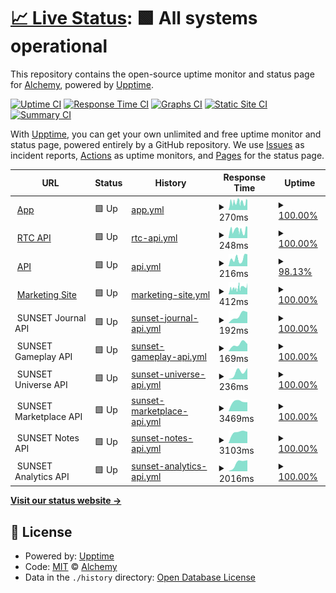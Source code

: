 # [📈 Live Status](https://status.alchemyrpg.com): <!--live status--> **🟩 All systems operational**

This repository contains the open-source uptime monitor and status page for [Alchemy](https://alchemyrpg.com), powered by [Upptime](https://github.com/upptime/upptime).

[![Uptime CI](https://github.com/alchemyrpg/upptime/workflows/Uptime%20CI/badge.svg)](https://github.com/alchemyrpg/upptime/actions?query=workflow%3A%22Uptime+CI%22)
[![Response Time CI](https://github.com/alchemyrpg/upptime/workflows/Response%20Time%20CI/badge.svg)](https://github.com/alchemyrpg/upptime/actions?query=workflow%3A%22Response+Time+CI%22)
[![Graphs CI](https://github.com/alchemyrpg/upptime/workflows/Graphs%20CI/badge.svg)](https://github.com/alchemyrpg/upptime/actions?query=workflow%3A%22Graphs+CI%22)
[![Static Site CI](https://github.com/alchemyrpg/upptime/workflows/Static%20Site%20CI/badge.svg)](https://github.com/alchemyrpg/upptime/actions?query=workflow%3A%22Static+Site+CI%22)
[![Summary CI](https://github.com/alchemyrpg/upptime/workflows/Summary%20CI/badge.svg)](https://github.com/alchemyrpg/upptime/actions?query=workflow%3A%22Summary+CI%22)

With [Upptime](https://upptime.js.org), you can get your own unlimited and free uptime monitor and status page, powered entirely by a GitHub repository. We use [Issues](https://github.com/alchemyrpg/upptime/issues) as incident reports, [Actions](https://github.com/alchemyrpg/upptime/actions) as uptime monitors, and [Pages](https://status.alchemyrpg.com) for the status page.

<!--start: status pages-->
<!-- This summary is generated by Upptime (https://github.com/upptime/upptime) -->
<!-- Do not edit this manually, your changes will be overwritten -->
<!-- prettier-ignore -->
| URL | Status | History | Response Time | Uptime |
| --- | ------ | ------- | ------------- | ------ |
| <img alt="" src="https://app.alchemyrpg.com/favicon-120.png" height="13"> [App](https://app.alchemyrpg.com) | 🟩 Up | [app.yml](https://github.com/alchemyrpg/upptime/commits/HEAD/history/app.yml) | <details><summary><img alt="Response time graph" src="./graphs/app/response-time-week.png" height="20"> 270ms</summary><br><a href="https://status.alchemyrpg.com/history/app"><img alt="Response time 282" src="https://img.shields.io/endpoint?url=https%3A%2F%2Fraw.githubusercontent.com%2Falchemyrpg%2Fupptime%2FHEAD%2Fapi%2Fapp%2Fresponse-time.json"></a><br><a href="https://status.alchemyrpg.com/history/app"><img alt="24-hour response time 340" src="https://img.shields.io/endpoint?url=https%3A%2F%2Fraw.githubusercontent.com%2Falchemyrpg%2Fupptime%2FHEAD%2Fapi%2Fapp%2Fresponse-time-day.json"></a><br><a href="https://status.alchemyrpg.com/history/app"><img alt="7-day response time 270" src="https://img.shields.io/endpoint?url=https%3A%2F%2Fraw.githubusercontent.com%2Falchemyrpg%2Fupptime%2FHEAD%2Fapi%2Fapp%2Fresponse-time-week.json"></a><br><a href="https://status.alchemyrpg.com/history/app"><img alt="30-day response time 275" src="https://img.shields.io/endpoint?url=https%3A%2F%2Fraw.githubusercontent.com%2Falchemyrpg%2Fupptime%2FHEAD%2Fapi%2Fapp%2Fresponse-time-month.json"></a><br><a href="https://status.alchemyrpg.com/history/app"><img alt="1-year response time 282" src="https://img.shields.io/endpoint?url=https%3A%2F%2Fraw.githubusercontent.com%2Falchemyrpg%2Fupptime%2FHEAD%2Fapi%2Fapp%2Fresponse-time-year.json"></a></details> | <details><summary><a href="https://status.alchemyrpg.com/history/app">100.00%</a></summary><a href="https://status.alchemyrpg.com/history/app"><img alt="All-time uptime 100.00%" src="https://img.shields.io/endpoint?url=https%3A%2F%2Fraw.githubusercontent.com%2Falchemyrpg%2Fupptime%2FHEAD%2Fapi%2Fapp%2Fuptime.json"></a><br><a href="https://status.alchemyrpg.com/history/app"><img alt="24-hour uptime 100.00%" src="https://img.shields.io/endpoint?url=https%3A%2F%2Fraw.githubusercontent.com%2Falchemyrpg%2Fupptime%2FHEAD%2Fapi%2Fapp%2Fuptime-day.json"></a><br><a href="https://status.alchemyrpg.com/history/app"><img alt="7-day uptime 100.00%" src="https://img.shields.io/endpoint?url=https%3A%2F%2Fraw.githubusercontent.com%2Falchemyrpg%2Fupptime%2FHEAD%2Fapi%2Fapp%2Fuptime-week.json"></a><br><a href="https://status.alchemyrpg.com/history/app"><img alt="30-day uptime 100.00%" src="https://img.shields.io/endpoint?url=https%3A%2F%2Fraw.githubusercontent.com%2Falchemyrpg%2Fupptime%2FHEAD%2Fapi%2Fapp%2Fuptime-month.json"></a><br><a href="https://status.alchemyrpg.com/history/app"><img alt="1-year uptime 100.00%" src="https://img.shields.io/endpoint?url=https%3A%2F%2Fraw.githubusercontent.com%2Falchemyrpg%2Fupptime%2FHEAD%2Fapi%2Fapp%2Fuptime-year.json"></a></details>
| <img alt="" src="https://app.alchemyrpg.com/favicon-120.png" height="13"> [RTC API](https://journal2.alchemyrpg.com/health) | 🟩 Up | [rtc-api.yml](https://github.com/alchemyrpg/upptime/commits/HEAD/history/rtc-api.yml) | <details><summary><img alt="Response time graph" src="./graphs/rtc-api/response-time-week.png" height="20"> 248ms</summary><br><a href="https://status.alchemyrpg.com/history/rtc-api"><img alt="Response time 248" src="https://img.shields.io/endpoint?url=https%3A%2F%2Fraw.githubusercontent.com%2Falchemyrpg%2Fupptime%2FHEAD%2Fapi%2Frtc-api%2Fresponse-time.json"></a><br><a href="https://status.alchemyrpg.com/history/rtc-api"><img alt="24-hour response time 354" src="https://img.shields.io/endpoint?url=https%3A%2F%2Fraw.githubusercontent.com%2Falchemyrpg%2Fupptime%2FHEAD%2Fapi%2Frtc-api%2Fresponse-time-day.json"></a><br><a href="https://status.alchemyrpg.com/history/rtc-api"><img alt="7-day response time 248" src="https://img.shields.io/endpoint?url=https%3A%2F%2Fraw.githubusercontent.com%2Falchemyrpg%2Fupptime%2FHEAD%2Fapi%2Frtc-api%2Fresponse-time-week.json"></a><br><a href="https://status.alchemyrpg.com/history/rtc-api"><img alt="30-day response time 248" src="https://img.shields.io/endpoint?url=https%3A%2F%2Fraw.githubusercontent.com%2Falchemyrpg%2Fupptime%2FHEAD%2Fapi%2Frtc-api%2Fresponse-time-month.json"></a><br><a href="https://status.alchemyrpg.com/history/rtc-api"><img alt="1-year response time 248" src="https://img.shields.io/endpoint?url=https%3A%2F%2Fraw.githubusercontent.com%2Falchemyrpg%2Fupptime%2FHEAD%2Fapi%2Frtc-api%2Fresponse-time-year.json"></a></details> | <details><summary><a href="https://status.alchemyrpg.com/history/rtc-api">100.00%</a></summary><a href="https://status.alchemyrpg.com/history/rtc-api"><img alt="All-time uptime 100.00%" src="https://img.shields.io/endpoint?url=https%3A%2F%2Fraw.githubusercontent.com%2Falchemyrpg%2Fupptime%2FHEAD%2Fapi%2Frtc-api%2Fuptime.json"></a><br><a href="https://status.alchemyrpg.com/history/rtc-api"><img alt="24-hour uptime 100.00%" src="https://img.shields.io/endpoint?url=https%3A%2F%2Fraw.githubusercontent.com%2Falchemyrpg%2Fupptime%2FHEAD%2Fapi%2Frtc-api%2Fuptime-day.json"></a><br><a href="https://status.alchemyrpg.com/history/rtc-api"><img alt="7-day uptime 100.00%" src="https://img.shields.io/endpoint?url=https%3A%2F%2Fraw.githubusercontent.com%2Falchemyrpg%2Fupptime%2FHEAD%2Fapi%2Frtc-api%2Fuptime-week.json"></a><br><a href="https://status.alchemyrpg.com/history/rtc-api"><img alt="30-day uptime 100.00%" src="https://img.shields.io/endpoint?url=https%3A%2F%2Fraw.githubusercontent.com%2Falchemyrpg%2Fupptime%2FHEAD%2Fapi%2Frtc-api%2Fuptime-month.json"></a><br><a href="https://status.alchemyrpg.com/history/rtc-api"><img alt="1-year uptime 100.00%" src="https://img.shields.io/endpoint?url=https%3A%2F%2Fraw.githubusercontent.com%2Falchemyrpg%2Fupptime%2FHEAD%2Fapi%2Frtc-api%2Fuptime-year.json"></a></details>
| <img alt="" src="https://app.alchemyrpg.com/favicon-120.png" height="13"> [API](https://api2.alchemyrpg.com/health) | 🟩 Up | [api.yml](https://github.com/alchemyrpg/upptime/commits/HEAD/history/api.yml) | <details><summary><img alt="Response time graph" src="./graphs/api/response-time-week.png" height="20"> 216ms</summary><br><a href="https://status.alchemyrpg.com/history/api"><img alt="Response time 216" src="https://img.shields.io/endpoint?url=https%3A%2F%2Fraw.githubusercontent.com%2Falchemyrpg%2Fupptime%2FHEAD%2Fapi%2Fapi%2Fresponse-time.json"></a><br><a href="https://status.alchemyrpg.com/history/api"><img alt="24-hour response time 334" src="https://img.shields.io/endpoint?url=https%3A%2F%2Fraw.githubusercontent.com%2Falchemyrpg%2Fupptime%2FHEAD%2Fapi%2Fapi%2Fresponse-time-day.json"></a><br><a href="https://status.alchemyrpg.com/history/api"><img alt="7-day response time 216" src="https://img.shields.io/endpoint?url=https%3A%2F%2Fraw.githubusercontent.com%2Falchemyrpg%2Fupptime%2FHEAD%2Fapi%2Fapi%2Fresponse-time-week.json"></a><br><a href="https://status.alchemyrpg.com/history/api"><img alt="30-day response time 216" src="https://img.shields.io/endpoint?url=https%3A%2F%2Fraw.githubusercontent.com%2Falchemyrpg%2Fupptime%2FHEAD%2Fapi%2Fapi%2Fresponse-time-month.json"></a><br><a href="https://status.alchemyrpg.com/history/api"><img alt="1-year response time 216" src="https://img.shields.io/endpoint?url=https%3A%2F%2Fraw.githubusercontent.com%2Falchemyrpg%2Fupptime%2FHEAD%2Fapi%2Fapi%2Fresponse-time-year.json"></a></details> | <details><summary><a href="https://status.alchemyrpg.com/history/api">98.13%</a></summary><a href="https://status.alchemyrpg.com/history/api"><img alt="All-time uptime 98.13%" src="https://img.shields.io/endpoint?url=https%3A%2F%2Fraw.githubusercontent.com%2Falchemyrpg%2Fupptime%2FHEAD%2Fapi%2Fapi%2Fuptime.json"></a><br><a href="https://status.alchemyrpg.com/history/api"><img alt="24-hour uptime 100.00%" src="https://img.shields.io/endpoint?url=https%3A%2F%2Fraw.githubusercontent.com%2Falchemyrpg%2Fupptime%2FHEAD%2Fapi%2Fapi%2Fuptime-day.json"></a><br><a href="https://status.alchemyrpg.com/history/api"><img alt="7-day uptime 98.13%" src="https://img.shields.io/endpoint?url=https%3A%2F%2Fraw.githubusercontent.com%2Falchemyrpg%2Fupptime%2FHEAD%2Fapi%2Fapi%2Fuptime-week.json"></a><br><a href="https://status.alchemyrpg.com/history/api"><img alt="30-day uptime 98.13%" src="https://img.shields.io/endpoint?url=https%3A%2F%2Fraw.githubusercontent.com%2Falchemyrpg%2Fupptime%2FHEAD%2Fapi%2Fapi%2Fuptime-month.json"></a><br><a href="https://status.alchemyrpg.com/history/api"><img alt="1-year uptime 98.13%" src="https://img.shields.io/endpoint?url=https%3A%2F%2Fraw.githubusercontent.com%2Falchemyrpg%2Fupptime%2FHEAD%2Fapi%2Fapi%2Fuptime-year.json"></a></details>
| <img alt="" src="https://app.alchemyrpg.com/favicon-120.png" height="13"> [Marketing Site](https://alchemyrpg.com) | 🟩 Up | [marketing-site.yml](https://github.com/alchemyrpg/upptime/commits/HEAD/history/marketing-site.yml) | <details><summary><img alt="Response time graph" src="./graphs/marketing-site/response-time-week.png" height="20"> 412ms</summary><br><a href="https://status.alchemyrpg.com/history/marketing-site"><img alt="Response time 403" src="https://img.shields.io/endpoint?url=https%3A%2F%2Fraw.githubusercontent.com%2Falchemyrpg%2Fupptime%2FHEAD%2Fapi%2Fmarketing-site%2Fresponse-time.json"></a><br><a href="https://status.alchemyrpg.com/history/marketing-site"><img alt="24-hour response time 707" src="https://img.shields.io/endpoint?url=https%3A%2F%2Fraw.githubusercontent.com%2Falchemyrpg%2Fupptime%2FHEAD%2Fapi%2Fmarketing-site%2Fresponse-time-day.json"></a><br><a href="https://status.alchemyrpg.com/history/marketing-site"><img alt="7-day response time 412" src="https://img.shields.io/endpoint?url=https%3A%2F%2Fraw.githubusercontent.com%2Falchemyrpg%2Fupptime%2FHEAD%2Fapi%2Fmarketing-site%2Fresponse-time-week.json"></a><br><a href="https://status.alchemyrpg.com/history/marketing-site"><img alt="30-day response time 441" src="https://img.shields.io/endpoint?url=https%3A%2F%2Fraw.githubusercontent.com%2Falchemyrpg%2Fupptime%2FHEAD%2Fapi%2Fmarketing-site%2Fresponse-time-month.json"></a><br><a href="https://status.alchemyrpg.com/history/marketing-site"><img alt="1-year response time 403" src="https://img.shields.io/endpoint?url=https%3A%2F%2Fraw.githubusercontent.com%2Falchemyrpg%2Fupptime%2FHEAD%2Fapi%2Fmarketing-site%2Fresponse-time-year.json"></a></details> | <details><summary><a href="https://status.alchemyrpg.com/history/marketing-site">100.00%</a></summary><a href="https://status.alchemyrpg.com/history/marketing-site"><img alt="All-time uptime 100.00%" src="https://img.shields.io/endpoint?url=https%3A%2F%2Fraw.githubusercontent.com%2Falchemyrpg%2Fupptime%2FHEAD%2Fapi%2Fmarketing-site%2Fuptime.json"></a><br><a href="https://status.alchemyrpg.com/history/marketing-site"><img alt="24-hour uptime 100.00%" src="https://img.shields.io/endpoint?url=https%3A%2F%2Fraw.githubusercontent.com%2Falchemyrpg%2Fupptime%2FHEAD%2Fapi%2Fmarketing-site%2Fuptime-day.json"></a><br><a href="https://status.alchemyrpg.com/history/marketing-site"><img alt="7-day uptime 100.00%" src="https://img.shields.io/endpoint?url=https%3A%2F%2Fraw.githubusercontent.com%2Falchemyrpg%2Fupptime%2FHEAD%2Fapi%2Fmarketing-site%2Fuptime-week.json"></a><br><a href="https://status.alchemyrpg.com/history/marketing-site"><img alt="30-day uptime 100.00%" src="https://img.shields.io/endpoint?url=https%3A%2F%2Fraw.githubusercontent.com%2Falchemyrpg%2Fupptime%2FHEAD%2Fapi%2Fmarketing-site%2Fuptime-month.json"></a><br><a href="https://status.alchemyrpg.com/history/marketing-site"><img alt="1-year uptime 100.00%" src="https://img.shields.io/endpoint?url=https%3A%2F%2Fraw.githubusercontent.com%2Falchemyrpg%2Fupptime%2FHEAD%2Fapi%2Fmarketing-site%2Fuptime-year.json"></a></details>
| <img alt="" src="https://app.alchemyrpg.com/favicon-120.png" height="13"> SUNSET Journal API | 🟩 Up | [sunset-journal-api.yml](https://github.com/alchemyrpg/upptime/commits/HEAD/history/sunset-journal-api.yml) | <details><summary><img alt="Response time graph" src="./graphs/sunset-journal-api/response-time-week.png" height="20"> 192ms</summary><br><a href="https://status.alchemyrpg.com/history/sunset-journal-api"><img alt="Response time 192" src="https://img.shields.io/endpoint?url=https%3A%2F%2Fraw.githubusercontent.com%2Falchemyrpg%2Fupptime%2FHEAD%2Fapi%2Fsunset-journal-api%2Fresponse-time.json"></a><br><a href="https://status.alchemyrpg.com/history/sunset-journal-api"><img alt="24-hour response time 262" src="https://img.shields.io/endpoint?url=https%3A%2F%2Fraw.githubusercontent.com%2Falchemyrpg%2Fupptime%2FHEAD%2Fapi%2Fsunset-journal-api%2Fresponse-time-day.json"></a><br><a href="https://status.alchemyrpg.com/history/sunset-journal-api"><img alt="7-day response time 192" src="https://img.shields.io/endpoint?url=https%3A%2F%2Fraw.githubusercontent.com%2Falchemyrpg%2Fupptime%2FHEAD%2Fapi%2Fsunset-journal-api%2Fresponse-time-week.json"></a><br><a href="https://status.alchemyrpg.com/history/sunset-journal-api"><img alt="30-day response time 192" src="https://img.shields.io/endpoint?url=https%3A%2F%2Fraw.githubusercontent.com%2Falchemyrpg%2Fupptime%2FHEAD%2Fapi%2Fsunset-journal-api%2Fresponse-time-month.json"></a><br><a href="https://status.alchemyrpg.com/history/sunset-journal-api"><img alt="1-year response time 192" src="https://img.shields.io/endpoint?url=https%3A%2F%2Fraw.githubusercontent.com%2Falchemyrpg%2Fupptime%2FHEAD%2Fapi%2Fsunset-journal-api%2Fresponse-time-year.json"></a></details> | <details><summary><a href="https://status.alchemyrpg.com/history/sunset-journal-api">100.00%</a></summary><a href="https://status.alchemyrpg.com/history/sunset-journal-api"><img alt="All-time uptime 100.00%" src="https://img.shields.io/endpoint?url=https%3A%2F%2Fraw.githubusercontent.com%2Falchemyrpg%2Fupptime%2FHEAD%2Fapi%2Fsunset-journal-api%2Fuptime.json"></a><br><a href="https://status.alchemyrpg.com/history/sunset-journal-api"><img alt="24-hour uptime 100.00%" src="https://img.shields.io/endpoint?url=https%3A%2F%2Fraw.githubusercontent.com%2Falchemyrpg%2Fupptime%2FHEAD%2Fapi%2Fsunset-journal-api%2Fuptime-day.json"></a><br><a href="https://status.alchemyrpg.com/history/sunset-journal-api"><img alt="7-day uptime 100.00%" src="https://img.shields.io/endpoint?url=https%3A%2F%2Fraw.githubusercontent.com%2Falchemyrpg%2Fupptime%2FHEAD%2Fapi%2Fsunset-journal-api%2Fuptime-week.json"></a><br><a href="https://status.alchemyrpg.com/history/sunset-journal-api"><img alt="30-day uptime 100.00%" src="https://img.shields.io/endpoint?url=https%3A%2F%2Fraw.githubusercontent.com%2Falchemyrpg%2Fupptime%2FHEAD%2Fapi%2Fsunset-journal-api%2Fuptime-month.json"></a><br><a href="https://status.alchemyrpg.com/history/sunset-journal-api"><img alt="1-year uptime 100.00%" src="https://img.shields.io/endpoint?url=https%3A%2F%2Fraw.githubusercontent.com%2Falchemyrpg%2Fupptime%2FHEAD%2Fapi%2Fsunset-journal-api%2Fuptime-year.json"></a></details>
| <img alt="" src="https://app.alchemyrpg.com/favicon-120.png" height="13"> SUNSET Gameplay API | 🟩 Up | [sunset-gameplay-api.yml](https://github.com/alchemyrpg/upptime/commits/HEAD/history/sunset-gameplay-api.yml) | <details><summary><img alt="Response time graph" src="./graphs/sunset-gameplay-api/response-time-week.png" height="20"> 169ms</summary><br><a href="https://status.alchemyrpg.com/history/sunset-gameplay-api"><img alt="Response time 169" src="https://img.shields.io/endpoint?url=https%3A%2F%2Fraw.githubusercontent.com%2Falchemyrpg%2Fupptime%2FHEAD%2Fapi%2Fsunset-gameplay-api%2Fresponse-time.json"></a><br><a href="https://status.alchemyrpg.com/history/sunset-gameplay-api"><img alt="24-hour response time 170" src="https://img.shields.io/endpoint?url=https%3A%2F%2Fraw.githubusercontent.com%2Falchemyrpg%2Fupptime%2FHEAD%2Fapi%2Fsunset-gameplay-api%2Fresponse-time-day.json"></a><br><a href="https://status.alchemyrpg.com/history/sunset-gameplay-api"><img alt="7-day response time 169" src="https://img.shields.io/endpoint?url=https%3A%2F%2Fraw.githubusercontent.com%2Falchemyrpg%2Fupptime%2FHEAD%2Fapi%2Fsunset-gameplay-api%2Fresponse-time-week.json"></a><br><a href="https://status.alchemyrpg.com/history/sunset-gameplay-api"><img alt="30-day response time 169" src="https://img.shields.io/endpoint?url=https%3A%2F%2Fraw.githubusercontent.com%2Falchemyrpg%2Fupptime%2FHEAD%2Fapi%2Fsunset-gameplay-api%2Fresponse-time-month.json"></a><br><a href="https://status.alchemyrpg.com/history/sunset-gameplay-api"><img alt="1-year response time 169" src="https://img.shields.io/endpoint?url=https%3A%2F%2Fraw.githubusercontent.com%2Falchemyrpg%2Fupptime%2FHEAD%2Fapi%2Fsunset-gameplay-api%2Fresponse-time-year.json"></a></details> | <details><summary><a href="https://status.alchemyrpg.com/history/sunset-gameplay-api">100.00%</a></summary><a href="https://status.alchemyrpg.com/history/sunset-gameplay-api"><img alt="All-time uptime 100.00%" src="https://img.shields.io/endpoint?url=https%3A%2F%2Fraw.githubusercontent.com%2Falchemyrpg%2Fupptime%2FHEAD%2Fapi%2Fsunset-gameplay-api%2Fuptime.json"></a><br><a href="https://status.alchemyrpg.com/history/sunset-gameplay-api"><img alt="24-hour uptime 100.00%" src="https://img.shields.io/endpoint?url=https%3A%2F%2Fraw.githubusercontent.com%2Falchemyrpg%2Fupptime%2FHEAD%2Fapi%2Fsunset-gameplay-api%2Fuptime-day.json"></a><br><a href="https://status.alchemyrpg.com/history/sunset-gameplay-api"><img alt="7-day uptime 100.00%" src="https://img.shields.io/endpoint?url=https%3A%2F%2Fraw.githubusercontent.com%2Falchemyrpg%2Fupptime%2FHEAD%2Fapi%2Fsunset-gameplay-api%2Fuptime-week.json"></a><br><a href="https://status.alchemyrpg.com/history/sunset-gameplay-api"><img alt="30-day uptime 100.00%" src="https://img.shields.io/endpoint?url=https%3A%2F%2Fraw.githubusercontent.com%2Falchemyrpg%2Fupptime%2FHEAD%2Fapi%2Fsunset-gameplay-api%2Fuptime-month.json"></a><br><a href="https://status.alchemyrpg.com/history/sunset-gameplay-api"><img alt="1-year uptime 100.00%" src="https://img.shields.io/endpoint?url=https%3A%2F%2Fraw.githubusercontent.com%2Falchemyrpg%2Fupptime%2FHEAD%2Fapi%2Fsunset-gameplay-api%2Fuptime-year.json"></a></details>
| <img alt="" src="https://app.alchemyrpg.com/favicon-120.png" height="13"> SUNSET Universe API | 🟩 Up | [sunset-universe-api.yml](https://github.com/alchemyrpg/upptime/commits/HEAD/history/sunset-universe-api.yml) | <details><summary><img alt="Response time graph" src="./graphs/sunset-universe-api/response-time-week.png" height="20"> 236ms</summary><br><a href="https://status.alchemyrpg.com/history/sunset-universe-api"><img alt="Response time 236" src="https://img.shields.io/endpoint?url=https%3A%2F%2Fraw.githubusercontent.com%2Falchemyrpg%2Fupptime%2FHEAD%2Fapi%2Fsunset-universe-api%2Fresponse-time.json"></a><br><a href="https://status.alchemyrpg.com/history/sunset-universe-api"><img alt="24-hour response time 357" src="https://img.shields.io/endpoint?url=https%3A%2F%2Fraw.githubusercontent.com%2Falchemyrpg%2Fupptime%2FHEAD%2Fapi%2Fsunset-universe-api%2Fresponse-time-day.json"></a><br><a href="https://status.alchemyrpg.com/history/sunset-universe-api"><img alt="7-day response time 236" src="https://img.shields.io/endpoint?url=https%3A%2F%2Fraw.githubusercontent.com%2Falchemyrpg%2Fupptime%2FHEAD%2Fapi%2Fsunset-universe-api%2Fresponse-time-week.json"></a><br><a href="https://status.alchemyrpg.com/history/sunset-universe-api"><img alt="30-day response time 236" src="https://img.shields.io/endpoint?url=https%3A%2F%2Fraw.githubusercontent.com%2Falchemyrpg%2Fupptime%2FHEAD%2Fapi%2Fsunset-universe-api%2Fresponse-time-month.json"></a><br><a href="https://status.alchemyrpg.com/history/sunset-universe-api"><img alt="1-year response time 236" src="https://img.shields.io/endpoint?url=https%3A%2F%2Fraw.githubusercontent.com%2Falchemyrpg%2Fupptime%2FHEAD%2Fapi%2Fsunset-universe-api%2Fresponse-time-year.json"></a></details> | <details><summary><a href="https://status.alchemyrpg.com/history/sunset-universe-api">100.00%</a></summary><a href="https://status.alchemyrpg.com/history/sunset-universe-api"><img alt="All-time uptime 100.00%" src="https://img.shields.io/endpoint?url=https%3A%2F%2Fraw.githubusercontent.com%2Falchemyrpg%2Fupptime%2FHEAD%2Fapi%2Fsunset-universe-api%2Fuptime.json"></a><br><a href="https://status.alchemyrpg.com/history/sunset-universe-api"><img alt="24-hour uptime 100.00%" src="https://img.shields.io/endpoint?url=https%3A%2F%2Fraw.githubusercontent.com%2Falchemyrpg%2Fupptime%2FHEAD%2Fapi%2Fsunset-universe-api%2Fuptime-day.json"></a><br><a href="https://status.alchemyrpg.com/history/sunset-universe-api"><img alt="7-day uptime 100.00%" src="https://img.shields.io/endpoint?url=https%3A%2F%2Fraw.githubusercontent.com%2Falchemyrpg%2Fupptime%2FHEAD%2Fapi%2Fsunset-universe-api%2Fuptime-week.json"></a><br><a href="https://status.alchemyrpg.com/history/sunset-universe-api"><img alt="30-day uptime 100.00%" src="https://img.shields.io/endpoint?url=https%3A%2F%2Fraw.githubusercontent.com%2Falchemyrpg%2Fupptime%2FHEAD%2Fapi%2Fsunset-universe-api%2Fuptime-month.json"></a><br><a href="https://status.alchemyrpg.com/history/sunset-universe-api"><img alt="1-year uptime 100.00%" src="https://img.shields.io/endpoint?url=https%3A%2F%2Fraw.githubusercontent.com%2Falchemyrpg%2Fupptime%2FHEAD%2Fapi%2Fsunset-universe-api%2Fuptime-year.json"></a></details>
| <img alt="" src="https://app.alchemyrpg.com/favicon-120.png" height="13"> SUNSET Marketplace API | 🟩 Up | [sunset-marketplace-api.yml](https://github.com/alchemyrpg/upptime/commits/HEAD/history/sunset-marketplace-api.yml) | <details><summary><img alt="Response time graph" src="./graphs/sunset-marketplace-api/response-time-week.png" height="20"> 3469ms</summary><br><a href="https://status.alchemyrpg.com/history/sunset-marketplace-api"><img alt="Response time 3469" src="https://img.shields.io/endpoint?url=https%3A%2F%2Fraw.githubusercontent.com%2Falchemyrpg%2Fupptime%2FHEAD%2Fapi%2Fsunset-marketplace-api%2Fresponse-time.json"></a><br><a href="https://status.alchemyrpg.com/history/sunset-marketplace-api"><img alt="24-hour response time 3186" src="https://img.shields.io/endpoint?url=https%3A%2F%2Fraw.githubusercontent.com%2Falchemyrpg%2Fupptime%2FHEAD%2Fapi%2Fsunset-marketplace-api%2Fresponse-time-day.json"></a><br><a href="https://status.alchemyrpg.com/history/sunset-marketplace-api"><img alt="7-day response time 3469" src="https://img.shields.io/endpoint?url=https%3A%2F%2Fraw.githubusercontent.com%2Falchemyrpg%2Fupptime%2FHEAD%2Fapi%2Fsunset-marketplace-api%2Fresponse-time-week.json"></a><br><a href="https://status.alchemyrpg.com/history/sunset-marketplace-api"><img alt="30-day response time 3469" src="https://img.shields.io/endpoint?url=https%3A%2F%2Fraw.githubusercontent.com%2Falchemyrpg%2Fupptime%2FHEAD%2Fapi%2Fsunset-marketplace-api%2Fresponse-time-month.json"></a><br><a href="https://status.alchemyrpg.com/history/sunset-marketplace-api"><img alt="1-year response time 3469" src="https://img.shields.io/endpoint?url=https%3A%2F%2Fraw.githubusercontent.com%2Falchemyrpg%2Fupptime%2FHEAD%2Fapi%2Fsunset-marketplace-api%2Fresponse-time-year.json"></a></details> | <details><summary><a href="https://status.alchemyrpg.com/history/sunset-marketplace-api">100.00%</a></summary><a href="https://status.alchemyrpg.com/history/sunset-marketplace-api"><img alt="All-time uptime 100.00%" src="https://img.shields.io/endpoint?url=https%3A%2F%2Fraw.githubusercontent.com%2Falchemyrpg%2Fupptime%2FHEAD%2Fapi%2Fsunset-marketplace-api%2Fuptime.json"></a><br><a href="https://status.alchemyrpg.com/history/sunset-marketplace-api"><img alt="24-hour uptime 100.00%" src="https://img.shields.io/endpoint?url=https%3A%2F%2Fraw.githubusercontent.com%2Falchemyrpg%2Fupptime%2FHEAD%2Fapi%2Fsunset-marketplace-api%2Fuptime-day.json"></a><br><a href="https://status.alchemyrpg.com/history/sunset-marketplace-api"><img alt="7-day uptime 100.00%" src="https://img.shields.io/endpoint?url=https%3A%2F%2Fraw.githubusercontent.com%2Falchemyrpg%2Fupptime%2FHEAD%2Fapi%2Fsunset-marketplace-api%2Fuptime-week.json"></a><br><a href="https://status.alchemyrpg.com/history/sunset-marketplace-api"><img alt="30-day uptime 100.00%" src="https://img.shields.io/endpoint?url=https%3A%2F%2Fraw.githubusercontent.com%2Falchemyrpg%2Fupptime%2FHEAD%2Fapi%2Fsunset-marketplace-api%2Fuptime-month.json"></a><br><a href="https://status.alchemyrpg.com/history/sunset-marketplace-api"><img alt="1-year uptime 100.00%" src="https://img.shields.io/endpoint?url=https%3A%2F%2Fraw.githubusercontent.com%2Falchemyrpg%2Fupptime%2FHEAD%2Fapi%2Fsunset-marketplace-api%2Fuptime-year.json"></a></details>
| <img alt="" src="https://app.alchemyrpg.com/favicon-120.png" height="13"> SUNSET Notes API | 🟩 Up | [sunset-notes-api.yml](https://github.com/alchemyrpg/upptime/commits/HEAD/history/sunset-notes-api.yml) | <details><summary><img alt="Response time graph" src="./graphs/sunset-notes-api/response-time-week.png" height="20"> 3103ms</summary><br><a href="https://status.alchemyrpg.com/history/sunset-notes-api"><img alt="Response time 3103" src="https://img.shields.io/endpoint?url=https%3A%2F%2Fraw.githubusercontent.com%2Falchemyrpg%2Fupptime%2FHEAD%2Fapi%2Fsunset-notes-api%2Fresponse-time.json"></a><br><a href="https://status.alchemyrpg.com/history/sunset-notes-api"><img alt="24-hour response time 3128" src="https://img.shields.io/endpoint?url=https%3A%2F%2Fraw.githubusercontent.com%2Falchemyrpg%2Fupptime%2FHEAD%2Fapi%2Fsunset-notes-api%2Fresponse-time-day.json"></a><br><a href="https://status.alchemyrpg.com/history/sunset-notes-api"><img alt="7-day response time 3103" src="https://img.shields.io/endpoint?url=https%3A%2F%2Fraw.githubusercontent.com%2Falchemyrpg%2Fupptime%2FHEAD%2Fapi%2Fsunset-notes-api%2Fresponse-time-week.json"></a><br><a href="https://status.alchemyrpg.com/history/sunset-notes-api"><img alt="30-day response time 3103" src="https://img.shields.io/endpoint?url=https%3A%2F%2Fraw.githubusercontent.com%2Falchemyrpg%2Fupptime%2FHEAD%2Fapi%2Fsunset-notes-api%2Fresponse-time-month.json"></a><br><a href="https://status.alchemyrpg.com/history/sunset-notes-api"><img alt="1-year response time 3103" src="https://img.shields.io/endpoint?url=https%3A%2F%2Fraw.githubusercontent.com%2Falchemyrpg%2Fupptime%2FHEAD%2Fapi%2Fsunset-notes-api%2Fresponse-time-year.json"></a></details> | <details><summary><a href="https://status.alchemyrpg.com/history/sunset-notes-api">100.00%</a></summary><a href="https://status.alchemyrpg.com/history/sunset-notes-api"><img alt="All-time uptime 100.00%" src="https://img.shields.io/endpoint?url=https%3A%2F%2Fraw.githubusercontent.com%2Falchemyrpg%2Fupptime%2FHEAD%2Fapi%2Fsunset-notes-api%2Fuptime.json"></a><br><a href="https://status.alchemyrpg.com/history/sunset-notes-api"><img alt="24-hour uptime 100.00%" src="https://img.shields.io/endpoint?url=https%3A%2F%2Fraw.githubusercontent.com%2Falchemyrpg%2Fupptime%2FHEAD%2Fapi%2Fsunset-notes-api%2Fuptime-day.json"></a><br><a href="https://status.alchemyrpg.com/history/sunset-notes-api"><img alt="7-day uptime 100.00%" src="https://img.shields.io/endpoint?url=https%3A%2F%2Fraw.githubusercontent.com%2Falchemyrpg%2Fupptime%2FHEAD%2Fapi%2Fsunset-notes-api%2Fuptime-week.json"></a><br><a href="https://status.alchemyrpg.com/history/sunset-notes-api"><img alt="30-day uptime 100.00%" src="https://img.shields.io/endpoint?url=https%3A%2F%2Fraw.githubusercontent.com%2Falchemyrpg%2Fupptime%2FHEAD%2Fapi%2Fsunset-notes-api%2Fuptime-month.json"></a><br><a href="https://status.alchemyrpg.com/history/sunset-notes-api"><img alt="1-year uptime 100.00%" src="https://img.shields.io/endpoint?url=https%3A%2F%2Fraw.githubusercontent.com%2Falchemyrpg%2Fupptime%2FHEAD%2Fapi%2Fsunset-notes-api%2Fuptime-year.json"></a></details>
| <img alt="" src="https://app.alchemyrpg.com/favicon-120.png" height="13"> SUNSET Analytics API | 🟩 Up | [sunset-analytics-api.yml](https://github.com/alchemyrpg/upptime/commits/HEAD/history/sunset-analytics-api.yml) | <details><summary><img alt="Response time graph" src="./graphs/sunset-analytics-api/response-time-week.png" height="20"> 2016ms</summary><br><a href="https://status.alchemyrpg.com/history/sunset-analytics-api"><img alt="Response time 2016" src="https://img.shields.io/endpoint?url=https%3A%2F%2Fraw.githubusercontent.com%2Falchemyrpg%2Fupptime%2FHEAD%2Fapi%2Fsunset-analytics-api%2Fresponse-time.json"></a><br><a href="https://status.alchemyrpg.com/history/sunset-analytics-api"><img alt="24-hour response time 2590" src="https://img.shields.io/endpoint?url=https%3A%2F%2Fraw.githubusercontent.com%2Falchemyrpg%2Fupptime%2FHEAD%2Fapi%2Fsunset-analytics-api%2Fresponse-time-day.json"></a><br><a href="https://status.alchemyrpg.com/history/sunset-analytics-api"><img alt="7-day response time 2016" src="https://img.shields.io/endpoint?url=https%3A%2F%2Fraw.githubusercontent.com%2Falchemyrpg%2Fupptime%2FHEAD%2Fapi%2Fsunset-analytics-api%2Fresponse-time-week.json"></a><br><a href="https://status.alchemyrpg.com/history/sunset-analytics-api"><img alt="30-day response time 2016" src="https://img.shields.io/endpoint?url=https%3A%2F%2Fraw.githubusercontent.com%2Falchemyrpg%2Fupptime%2FHEAD%2Fapi%2Fsunset-analytics-api%2Fresponse-time-month.json"></a><br><a href="https://status.alchemyrpg.com/history/sunset-analytics-api"><img alt="1-year response time 2016" src="https://img.shields.io/endpoint?url=https%3A%2F%2Fraw.githubusercontent.com%2Falchemyrpg%2Fupptime%2FHEAD%2Fapi%2Fsunset-analytics-api%2Fresponse-time-year.json"></a></details> | <details><summary><a href="https://status.alchemyrpg.com/history/sunset-analytics-api">100.00%</a></summary><a href="https://status.alchemyrpg.com/history/sunset-analytics-api"><img alt="All-time uptime 100.00%" src="https://img.shields.io/endpoint?url=https%3A%2F%2Fraw.githubusercontent.com%2Falchemyrpg%2Fupptime%2FHEAD%2Fapi%2Fsunset-analytics-api%2Fuptime.json"></a><br><a href="https://status.alchemyrpg.com/history/sunset-analytics-api"><img alt="24-hour uptime 100.00%" src="https://img.shields.io/endpoint?url=https%3A%2F%2Fraw.githubusercontent.com%2Falchemyrpg%2Fupptime%2FHEAD%2Fapi%2Fsunset-analytics-api%2Fuptime-day.json"></a><br><a href="https://status.alchemyrpg.com/history/sunset-analytics-api"><img alt="7-day uptime 100.00%" src="https://img.shields.io/endpoint?url=https%3A%2F%2Fraw.githubusercontent.com%2Falchemyrpg%2Fupptime%2FHEAD%2Fapi%2Fsunset-analytics-api%2Fuptime-week.json"></a><br><a href="https://status.alchemyrpg.com/history/sunset-analytics-api"><img alt="30-day uptime 100.00%" src="https://img.shields.io/endpoint?url=https%3A%2F%2Fraw.githubusercontent.com%2Falchemyrpg%2Fupptime%2FHEAD%2Fapi%2Fsunset-analytics-api%2Fuptime-month.json"></a><br><a href="https://status.alchemyrpg.com/history/sunset-analytics-api"><img alt="1-year uptime 100.00%" src="https://img.shields.io/endpoint?url=https%3A%2F%2Fraw.githubusercontent.com%2Falchemyrpg%2Fupptime%2FHEAD%2Fapi%2Fsunset-analytics-api%2Fuptime-year.json"></a></details>

<!--end: status pages-->

[**Visit our status website →**](https://status.alchemyrpg.com)

## 📄 License

- Powered by: [Upptime](https://github.com/upptime/upptime)
- Code: [MIT](./LICENSE) © [Alchemy](https://alchemyrpg.com)
- Data in the `./history` directory: [Open Database License](https://opendatacommons.org/licenses/odbl/1-0/)

